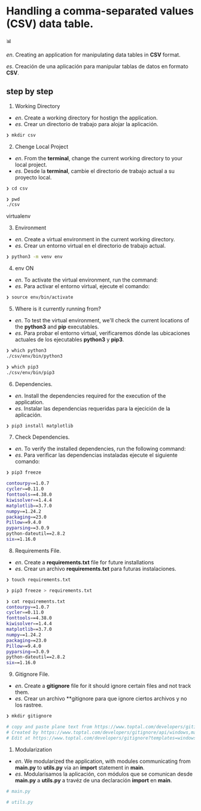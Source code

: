 # Handling a comma-separated values (CSV) data table. 

:bar_chart:

*en*. Creating an application for manipulating data tables in  **CSV** format.

*es*. Creación de una aplicación para manipular tablas de datos en formato **CSV**.

## step by step

1. Working Directory
* *en*. Create a working directory for hostign the application.
* *es*. Crear un directorio de trabajo para alojar la aplicación.

~~~sh
❯ mkdir csv
~~~

2. Chenge Local Project
* *en*. From the **terminal**, change the current working directory to your local project.
* *es*. Desde la **terminal**, cambie el directorio de trabajo actual a su proyecto local.

~~~sh
❯ cd csv

❯ pwd
./csv
~~~

virtualenv

3. Environment
* *en*. Create a virtual environment in the current working directory.
* *es*. Crear un entorno virtual en el directorio de trabajo actual.

~~~sh
❯ python3 -m venv env
~~~

4. env ON
* *en*. To activate the virtual environment, run the command:
* *es*. Para activar el entorno virtual, ejecute el comando:

~~~sh
❯ source env/bin/activate
~~~

5. Where is it currently running from?
* *en*. To test the virtual environment, we'll check  the current locations of the **python3** and **pip** executables.
* *es*. Para probar el entorno virtual, verificaremos dónde las ubicaciones actuales de los ejecutables **python3** y **pip3**.

~~~sh
❯ which python3
./csv/env/bin/python3

❯ which pip3
./csv/env/bin/pip3
~~~

6. Dependencies.
* *en*. Install the dependencies required for the execution of the application.
* *es*. Instalar las dependencias requeridas para la ejecición de la aplicación.

~~~sh
❯ pip3 install matplotlib
~~~

7. Check Dependencies.
* *en*. To verify the installed dependencies, run the following command:
* *es*. Para verificar las dependencias instaladas ejecute el siguiente comando:

~~~sh
❯ pip3 freeze

contourpy==1.0.7
cycler==0.11.0
fonttools==4.38.0
kiwisolver==1.4.4
matplotlib==3.7.0
numpy==1.24.2
packaging==23.0
Pillow==9.4.0
pyparsing==3.0.9
python-dateutil==2.8.2
six==1.16.0
~~~

8. Requirements File.
* *en*. Create a **requirements.txt** file for future installations
* *es*. Crear un archivo **requirements.txt** para futuras instalaciones.

~~~sh
❯ touch requirements.txt

❯ pip3 freeze > requirements.txt

❯ cat requirements.txt
contourpy==1.0.7
cycler==0.11.0
fonttools==4.38.0
kiwisolver==1.4.4
matplotlib==3.7.0
numpy==1.24.2
packaging==23.0
Pillow==9.4.0
pyparsing==3.0.9
python-dateutil==2.8.2
six==1.16.0
~~~

9. Gitignore File.
* *en*. Create a **gitignore** file for it should ignore certain files and not track them.
* *es*. Crear un archivo **gitignore para que ignore ciertos archivos y no los rastree.

~~~py
❯ mkdir gitignore

# copy and paste plane text from https://www.toptal.com/developers/gitignore/ in gitignore file.
# Created by https://www.toptal.com/developers/gitignore/api/windows,macos,android,linux,python
# Edit at https://www.toptal.com/developers/gitignore?templates=windows,macos,android,linux,python
~~~


1. Modularization
* *en*. We modularized the application, with modules communicating from **main.py** to **utils.py** via an **import** statement in **main**. 
* *es*. Modularisamos la aplicación, con módulos que se comunican desde **main.py** a **utils.py** a travéz de una declaración **import** en **main**.

~~~sh
# main.py


~~~
~~~sh
# utils.py

~~~

<!-- 
* *en*.
* *es*.


* *en*.
* *es*.
 -->


<!-- 
https://www.kaggle.com 
- data in csv format -
 -->